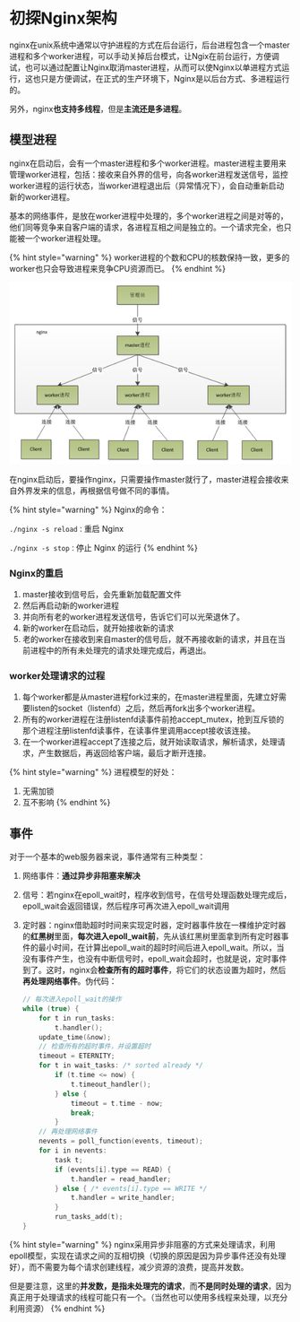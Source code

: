 # 初探Nginx架构

nginx在unix系统中通常以守护进程的方式在后台运行，后台进程包含一个master进程和多个worker进程，可以手动关掉后台模式，让Ngix在前台运行，方便调试，也可以通过配置让Nginx取消master进程，从而可以使Nginx以单进程方式运行，这也只是方便调试，在正式的生产环境下，Nginx是以后台方式、多进程运行的。

另外，nginx**也支持多线程**，但是**主流还是多进程**。

## **模型进程**

nginx在启动后，会有一个master进程和多个worker进程。master进程主要用来管理worker进程，包括：接收来自外界的信号，向各worker进程发送信号，监控worker进程的运行状态，当worker进程退出后（异常情况下），会自动重新启动新的worker进程。

基本的网络事件，是放在worker进程中处理的，多个worker进程之间是对等的，他们同等竞争来自客户端的请求，各进程互相之间是独立的。一个请求完全，也只能被一个worker进程处理。

{% hint style="warning" %}
worker进程的个数和CPU的核数保持一致，更多的worker也只会导致进程来竞争CPU资源而已。
{% endhint %}

![Nginx&#x7684;&#x8FDB;&#x7A0B;&#x6A21;&#x578B;](../.gitbook/assets/image%20%287%29.png)

在nginx启动后，要操作nginx，只需要操作master就行了，master进程会接收来自外界发来的信息，再根据信号做不同的事情。

{% hint style="warning" %}
Nginx的命令：

 `./nginx -s reload：`重启 Nginx

`./nginx -s stop：`停止 Nginx 的运行
{% endhint %}

### Nginx的重启

1. master接收到信号后，会先重新加载配置文件
2. 然后再启动新的worker进程
3. 并向所有老的worker进程发送信号，告诉它们可以光荣退休了。
4. 新的worker在启动后，就开始接收新的请求
5. 老的worker在接收到来自master的信号后，就不再接收新的请求，并且在当前进程中的所有未处理完的请求处理完成后，再退出。

### worker处理请求的过程

1. 每个worker都是从master进程fork过来的，在master进程里面，先建立好需要listen的socket（listenfd）之后，然后再fork出多个worker进程。
2. 所有的worker进程在注册listenfd读事件前抢accept\_mutex，抢到互斥锁的那个进程注册listenfd读事件，在读事件里调用accept接收该连接。
3. 在一个worker进程accept了连接之后，就开始读取请求，解析请求，处理请求，产生数据后，再返回给客户端，最后才断开连接。

{% hint style="warning" %}
进程模型的好处：

1. 无需加锁
2. 互不影响
{% endhint %}

## **事件**

对于一个基本的web服务器来说，事件通常有三种类型：

1. 网络事件：**通过异步非阻塞来解决**
2. 信号：若nginx在epoll\_wait时，程序收到信号，在信号处理函数处理完成后，epoll\_wait会返回错误，然后程序可再次进入epoll\_wait调用
3. 定时器：nginx借助超时时间来实现定时器，定时器事件放在一棵维护定时器的**红黑树**里面，**每次进入epoll\_wait前**，先从该红黑树里面拿到所有定时器事件的最小时间，在计算出epoll\_wait的超时时间后进入epoll\_wait。所以，当没有事件产生，也没有中断信号时，epoll\_wait会超时，也就是说，定时事件到了。这时，nginx会**检查所有的超时事件**，将它们的状态设置为超时，然后**再处理网络事件**。伪代码：

   ```c
   // 每次进入epoll_wait的操作
   while (true) {
       for t in run_tasks:
           t.handler();
       update_time(&now);
       // 检查所有的超时事件，并设置超时
       timeout = ETERNITY;
       for t in wait_tasks: /* sorted already */
           if (t.time <= now) {
               t.timeout_handler();
           } else {
               timeout = t.time - now;
               break;
           }
       // 再处理网络事件
       nevents = poll_function(events, timeout);
       for i in nevents:
           task t;
           if (events[i].type == READ) {
               t.handler = read_handler;
           } else { /* events[i].type == WRITE */
               t.handler = write_handler;
           }
           run_tasks_add(t);
   }
   ```

{% hint style="warning" %}
nginx采用异步非阻塞的方式来处理请求，利用epoll模型，实现在请求之间的互相切换（切换的原因是因为异步事件还没有处理好），而不需要为每个请求创建线程，减少资源的浪费，提高并发数。

但是要注意，这里的**并发数，是指未处理完的请求**，而**不是同时处理的请求**，因为真正用于处理请求的线程可能只有一个。（当然也可以使用多线程来处理，以充分利用资源）
{% endhint %}

